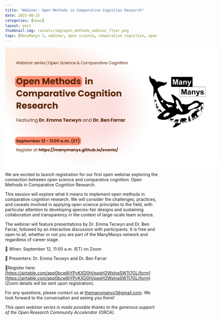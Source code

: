 ```yaml
---
title: "Webinar: Open Methods in Comparative Cognition Research"
date: 2025-08-25
categories: [news]
layout: post
thumbnail-img: /assets/img/open_methods_webinar_flyer.png
tags: [ManyManys 1, webinar, open science, comparative cognition, open methods]
---
```


<div style="text-align: center;">
<img src="https://github.com/manymanys/manymanys.github.io/blob/master/assets/img/open_methods_webinar_flyer.png?raw=true" alt="Open Methods webinar flyer" style="max-width: 700px; height: auto;">
</div>

We are excited to launch registration for our first open webinar exploring the connection between open science and comparative cognition: Open Methods in Comparative Cognition Research.

This session will explore what it means to implement open methods in comparative cognition research. We will consider the challenges, practices, and caveats involved in applying open science principles to the field, with particular attention to developing species-fair designs and sustaining collaboration and transparency in the context of large-scale team science.

The webinar will feature presentations by Dr. Emma Tecwyn and Dr. Ben Farrar, followed by an interactive discussion with participants. It is free and open to all, whether or not you are part of the ManyManys network and regardless of career stage.

📅 When: September 12, 11:00 a.m. (ET) on Zoom

🎤 Presenters: Dr. Emma Tecwyn and Dr. Ben Farrar 

🔗Register here: [https://airtable.com/app0bcw8jYPvKXD0H/pagH2WslnaSWTt7GL/form](https://airtable.com/app0bcw8jYPvKXD0H/pagH2WslnaSWTt7GL/form) (Zoom details will be sent upon registration). 

For any questions, please contact us at [themanymanys1@gmail.com](mailto:themanymanys1@gmail.com). We look forward to the conversation and seeing you there!

*This open webinar series is made possible thanks to the generous support of the Open Research Community Accelerator (ORCA).*
